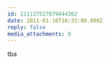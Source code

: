 ```yaml
---
id: 111137527879444362
date: 2011-01-16T16:33:00.000Z
reply: false
media_attachments: 0
---
```


tba ​​​​

